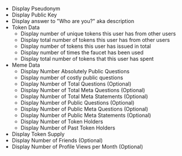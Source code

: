 * Display Pseudonym
* Display Public Key
* Display answer to "Who are you?" aka description
* Token Data
	* Display number of unique tokens this user has from other users
	* Display total number of tokens this user has from other users
	* Display number of tokens this user has issued in total
	* Display number of times the faucet has been used
	* Display total number of tokens that this user has spent
* Meme Data
	* Display Number Absolutely Public Questions
	* Display number of costly public questions
	* Display Number of Total Questions (Optional)
	* Display Number of Total Meta Questions (Optional)
	* Display Number of Total Meta Statements (Optional)
	* Display Number of Public Questions (Optional)
	* Display Number of Public Meta Questions (Optional)
	* Display Number of Public Meta Statements (Optional)
	* Display Number of Token Holders
	* Display Number of Past Token Holders
* Display Token Supply
* Display Number of Friends (Optional)
* Display Number of Profile Views per Month (Optional)
